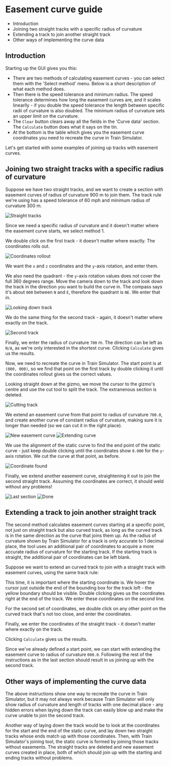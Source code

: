 # Easement curve guide

- Introduction
- Joining two straight tracks with a specific radius of curvature
- Extending a track to join another straight track
- Other ways of implementing the curve data

## Introduction

Starting up the GUI gives you this:

- There are two methods of calculating easement curves - you can select them with the 'Select method' menu. Below is a short description of what each method does.
- Then there is the speed tolerance and minimum radius. The speed tolerance determines how long the easement curves are, and it scales linearlly - if you double the speed tolerance the length between specific radii of curvature is also doubled. The minimum radius of curvature sets an upper limit on the curvature.
- The `Clear` button clears away all the fields in the 'Curve data' section. The `Calculate` button does what it says on the tin.
- At the bottom is the table which gives you the easement curve coordinates you need to recreate the curve in Train Simulator.

Let's get started with some examples of joining up tracks with easement curves.

## Joining two straight tracks with a specific radius of curvature

Suppose we have two straight tracks, and we want to create a section with easement curves of radius of curvature 900 m to join them. The track rule we're using has a speed tolerance of 60 mph and minimum radius of curvature 300 m.

![Straight tracks](images/guide_01.jpg)

Since we need a specific radius of curvature and it doesn't matter where the easement curve starts, we select method 1.

We double click on the first track - it doesn't matter where exactly. The coordinates rolls out.

![Coordinates rollout](images/guide_02.jpg)

We want the `x` and `z` coordinates and the `y`-axis rotation, and enter them.

We also need the quadrant - the `y`-axis rotation values does not cover the full 360 degrees range. Move the camera down to the track and look down the track in the direction you want to build the curve in. The compass says it's about `000` between `N` and `E`, therefore the quadrant is `NE`. We enter that in.

![Looking down track](images/guide_03.jpg)

We do the same thing for the second track - again, it doesn't matter where exactly on the track.

![Second track](images/guide_04.jpg)

Finally, we enter the radius of curvature `700` m. The direction can be left as `N/A`, as we're only interested in the shortest curve. Clicking `Calculate` gives us the results.

Now, we need to recreate the curve in Train Simulator. The start point is at `(000, 000)`, so we find that point on the first track by double clicking it until the coordinates rollout gives us the correct values.

Looking straight down at the gizmo, we move the cursor to the gizmo's centre and use the cut tool to split the track. The extranenous section is deleted.

![Cutting track](images/guide_05.jpg)

We extend an easement curve from that point to radius of curvature `700.0`, and create another curve of constant radius of curvature, making sure it is longer than needed (so we can cut it in the right place).

![New easement curve](images/guide_06.jpg)
![Extending curve](images/guide_07.jpg)

We use the alignment of the static curve to find the end point of the static curve - just keep double clicking until the coordinates show `0.000` for the `y`-axis rotation. We cut the curve at that point, as before.

![Coordinate found](images/guide_08.jpg)

Finally, we extend another easement curve, straightening it out to join the second straight track. Assuming the coordinates are correct, it should weld without any problems!

![Last section](images/guide_09.jpg)
![Done](images/guide_10.jpg)

## Extending a track to join another straight track

The second method calculates easement curves starting at a specific point, not just on straight track but also curved track, as long as the curved track is in the same direction as the curve that joins them up. As the radius of curvature shown by Train Simulator for a track is only accurate to 1 decimal place, the tool uses an additional pair of coordinates to acquire a more accurate radius of curvature for the starting track. If the starting track is straight, the additional pair of coordinates can be left blank.

Suppose we want to extend an curved track to join with a straight track with easement curves, using the same track rule:

This time, it is important where the starting coordinate is. We hover the cursor just outside the end of the bounding box for the track loft - the yellow boundary should be visible. Double clicking gives us the coordinates right at the end of the track. We enter these coordinates on the second line.

For the second set of coordinates, we double click on any other point on the curved track that's not too close, and enter the coordinates.

Finally, we enter the coordinates of the straight track - it doesn't matter where exactly on the track.

Clicking `Calculate` gives us the results.

Since we've already defined a start point, we can start with extending the easement curve to radius of curvature `000.0`. Following the rest of the instructions as in the last section should result in us joining up with the second track.


## Other ways of implementing the curve data

The above instructions show one way to recreate the curve in Train Simulator, but it may not always work because Train Simulator will only show radius of curvature and length of tracks with one decimal place - any hidden errors when laying down the track can easily blow up and make the curve unable to join the second track.

Another way of laying down the track would be to look at the coordinates for the start and the end of the static curve, and lay down two straight tracks whose ends match up with those coordinates. Then, with Train Simulator's joining tool, the static curve is formed by joining those tracks without easements. The straight tracks are deleted and new easement curves created in place, both of which should join up with the starting and ending tracks without problems.